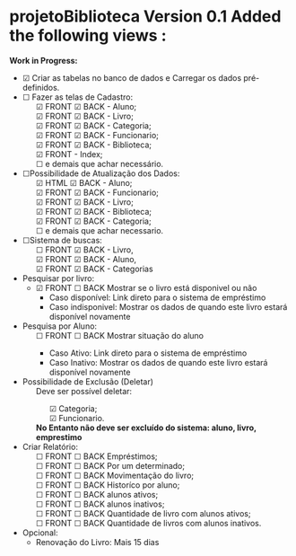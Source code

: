 # projetoBiblioteca Version 0.1 Added the following views :

<strong>Work in Progress:</strong>
<ul>
    <li>&#9745; Criar as tabelas no banco de dados e Carregar os dados pré-definidos.</li>
    <li>&#9744; Fazer as telas de Cadastro:
        <ul>&#9745; FRONT &#9745; BACK - Aluno;
            <br>&#9745; FRONT &#9745; BACK - Livro;
            <br>&#9745; FRONT &#9745; BACK - Categoria;
            <br>&#9745; FRONT &#9745; BACK - Funcionario;
            <br>&#9745; FRONT &#9745; BACK - Biblioteca;
            <br>&#9745; FRONT - Index;
            <br>&#9744; e demais que achar necessário.
        </ul>
    </li>
    <li>&#9744;Possibilidade de Atualização dos Dados:
        <ul>&#9745; HTML &#9745; BACK - Aluno;
            <br>&#9745; FRONT &#9745; BACK - Funcionario;
            <br>&#9745; FRONT &#9745; BACK - Livro;
            <br>&#9745; FRONT &#9745; BACK - Biblioteca;
            <br>&#9745; FRONT &#9745; BACK - Categoria;
            <br>&#9744; e demais que achar necessario.
        </ul>
    </li>
    <li>&#9744;Sistema de buscas:
        <ul> &#9744; FRONT &#9745; BACK - Livro,
            <br>&#9745; FRONT &#9745; BACK - Aluno,
            <br>&#9745; FRONT &#9745; BACK - Categorias</ul>
    </li>
    <li>Pesquisar por livro:
        <ul>
            <li>&#9745; FRONT &#9744; BACK Mostrar se o livro está disponivel ou não
                <ul>
                    <li>Caso disponível: Link direto para o sistema de empréstimo</li>
                    <li>Caso indisponivel: Mostrar os dados de quando este livro estará disponível novamente</li>
                </ul>
            </li>
        </ul>
    </li>
    <li>Pesquisa por Aluno:
        <ul>
            &#9744; FRONT &#9744; BACK Mostrar situação do aluno
            <ul>
                <li>Caso Ativo: Link direto para o sistema de empréstimo</li>
                <li>Caso Inativo: Mostrar os dados de quando este livro estará disponível novamente</li>
            </ul>
        </ul>
    </li>
    <li>Possibilidade de Exclusão (Deletar)
        <ul>
            Deve ser possível deletar:
            <ul>&#9745; Categoria;
                <br>&#9745; Funcionario.</ul>
            <strong>No Entanto não deve ser excluído do sistema: aluno, livro, emprestimo</strong>
        </ul>
    </li>
    <li>Criar Relatório:
        <ul>
            &#9744; FRONT &#9744; BACK Empréstimos;
            <br>&#9744; FRONT &#9744; BACK Por um determinado;
            <br>&#9744; FRONT &#9744; BACK Movimentação do livro;
            <br>&#9744; FRONT &#9744; BACK Historíco por aluno;
            <br>&#9744; FRONT &#9744; BACK alunos ativos;
            <br>&#9744; FRONT &#9744; BACK alunos inativos;
            <br>&#9744; FRONT &#9744; BACK Quantidade de livro com alunos ativos;
            <br>&#9744; FRONT &#9744; BACK Quantidade de livros com alunos inativos.
        </ul>
    </li>
    <li>Opcional:
        <ul>
            <li>Renovação do Livro: Mais 15 dias</li>
        </ul>
    </li>
</ul>
